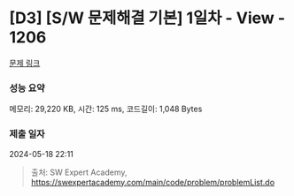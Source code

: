 # [D3] [S/W 문제해결 기본] 1일차 - View - 1206 

[문제 링크](https://swexpertacademy.com/main/code/problem/problemDetail.do?contestProbId=AV134DPqAA8CFAYh) 

### 성능 요약

메모리: 29,220 KB, 시간: 125 ms, 코드길이: 1,048 Bytes

### 제출 일자

2024-05-18 22:11



> 출처: SW Expert Academy, https://swexpertacademy.com/main/code/problem/problemList.do